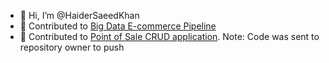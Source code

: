 - 👋 Hi, I’m @HaiderSaeedKhan
- 🔹 Contributed to [Big Data E-commerce Pipeline](https://github.com/TK-474/BigDataAnalytics-Project)
- 🔹 Contributed to [Point of Sale CRUD application](https://github.com/ShehzadAslamOza/point-of-sale). Note: Code was sent to repository owner to push
